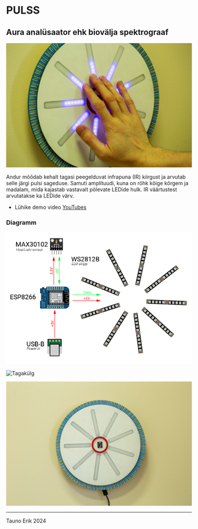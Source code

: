 # PULSS

## Aura analüsaator ehk biovälja spektrograaf

![Demo pilt](img/4N8A1814.jpg)

Andur mõõdab kehalt tagasi peegelduvat infrapuna (IR) kiirgust ja arvutab selle järgi pulsi sageduse. Samuti amplituudi, kuna on rõhk kõige kõrgem ja madalam, mida kajastab vastavalt põlevate LEDide hulk. IR väärtustest arvutatakse ka LEDide värv.

- Lühike demo video [YouTubes](https://www.youtube.com/watch?v=Suh06js2dMg)

### Diagramm

![Diagramm](img/Diagramm.png)

![Tagakülg](img/tagakülg.jpg)

![Esikülg](img/4N8A1807.jpg)

______
Tauno Erik 2024
